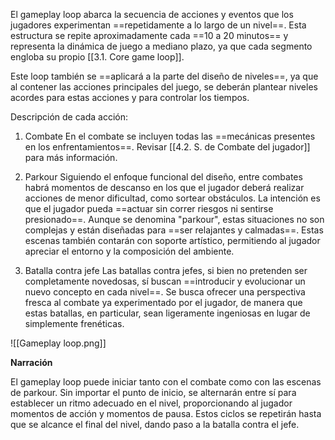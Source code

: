 
El gameplay loop abarca la secuencia de acciones y eventos que los jugadores experimentan ==repetidamente a lo largo de un nivel==. Esta estructura se repite aproximadamente cada ==10 a 20 minutos== y representa la dinámica de juego a mediano plazo, ya que cada segmento engloba su propio [[3.1. Core game loop]].

Este loop también se ==aplicará a la parte del diseño de niveles==, ya que al contener las acciones principales del juego, se deberán plantear niveles acordes para estas acciones y para controlar los tiempos.

Descripción de cada acción:

1. Combate
En el combate se incluyen todas las ==mecánicas presentes en los enfrentamientos==. Revisar [[4.2. S. de Combate del jugador]] para más información.

2. Parkour
Siguiendo el enfoque funcional del diseño, entre combates habrá momentos de descanso en los que el jugador deberá realizar acciones de menor dificultad, como sortear obstáculos. La intención es que el jugador pueda ==actuar sin correr riesgos ni sentirse presionado==. Aunque se denomina "parkour", estas situaciones no son complejas y están diseñadas para ==ser relajantes y calmadas==. Estas escenas también contarán con soporte artístico, permitiendo al jugador apreciar el entorno y la composición del ambiente.

3. Batalla contra jefe
Las batallas contra jefes, si bien no pretenden ser completamente novedosas, sí buscan ==introducir y evolucionar un nuevo concepto en cada nivel==. Se busca ofrecer una perspectiva fresca al combate ya experimentado por el jugador, de manera que estas batallas, en particular, sean ligeramente ingeniosas en lugar de simplemente frenéticas.


![[Gameplay loop.png]]

**Narración**

El gameplay loop puede iniciar tanto con el combate como con las escenas de parkour. Sin importar el punto de inicio, se alternarán entre sí para establecer un ritmo adecuado en el nivel, proporcionando al jugador momentos de acción y momentos de pausa. Estos ciclos se repetirán hasta que se alcance el final del nivel, dando paso a la batalla contra el jefe.